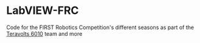 # LabVIEW-FRC
Code for the FIRST Robotics Competition's different seasons as part of the [Teravolts 6010](https://www.facebook.com/TeraVolts6010) team and more
